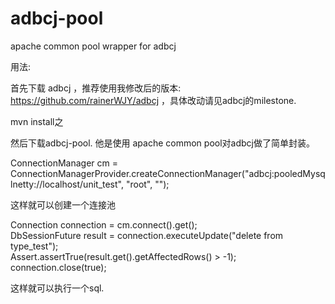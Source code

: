 adbcj-pool
==========

apache common pool wrapper for adbcj 

用法:

首先下载 adbcj ，推荐使用我修改后的版本: https://github.com/rainerWJY/adbcj ，具体改动请见adbcj的milestone.

mvn install之

然后下载adbcj-pool. 他是使用 apache common pool对adbcj做了简单封装。

ConnectionManager cm = ConnectionManagerProvider.createConnectionManager("adbcj:pooledMysqlnetty://localhost/unit_test",
                                             "root",
                                             "");  
                                             
这样就可以创建一个连接池

Connection connection = cm.connect().get();  
DbSessionFuture<Result> result = connection.executeUpdate("delete from type_test");  
Assert.assertTrue(result.get().getAffectedRows() > -1);  
connection.close(true);  

  
这样就可以执行一个sql. 
